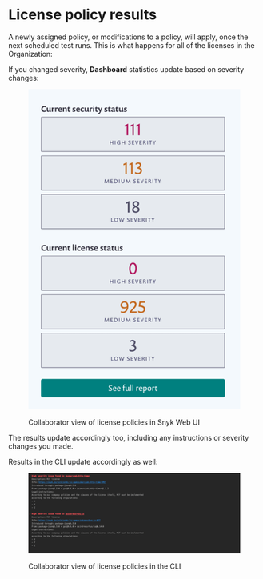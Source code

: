 # License policy results

A newly assigned policy, or modifications to a policy, will apply, once the next scheduled test runs. This is what happens for all of the licenses in the Organization:

If you changed severity, **Dashboard** statistics update based on severity changes:

<figure><img src="../../../.gitbook/assets/mceclip0-2-.png" alt="Collaborator view of license policies in Snyk Web UI."><figcaption><p>Collaborator view of license policies in Snyk Web UI</p></figcaption></figure>

The results update accordingly too, including any instructions or severity changes you made.

Results in the CLI update accordingly as well:

<figure><img src="../../../.gitbook/assets/mceclip1.png" alt="Collaborator view of license policies in the CLI."><figcaption><p>Collaborator view of license policies in the CLI</p></figcaption></figure>
